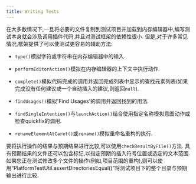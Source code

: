 ```yaml
---
title: Writing Tests
---
```


在大多数情况下,一旦将必要的文件复制到测试项目并加载到内存编辑器中,编写测试本身就会涉及调用插件代码,并且对测试框架的依赖性很小.
但是,对于许多常见情况,框架提供了可以使测试更容易的辅助方法:


* `type()`模拟字符或字符串在内存编辑器中的输入.

* `performEditorAction()`模拟在内存编辑器的上下文中执行动作.

* `complete()`模拟代码完成的调用并返回完成列表中显示的查找元素列表(如果完成没有任何建议或一个自动插入的建议,则返回`null`).

* `findUsages()`模拟'Find Usages'的调用并返回找到的用法.

* `findSingleIntention()`与`launchAction()`结合使用指定名称模拟意图动作或检查quickfix的调用.

* `renameElementAtCaret()`或`rename()`模拟重命名重构的执行.


要将执行操作的结果与预期结果进行比较,可以使用`checkResultByFile()`方法.
具有预期结果的文件还可以包含标记,以指定预期的插入符号位置或选定的文本范围.
如果您正在测试修改多个文件的操作(例如,项目范围的重构),则可以使用“PlatformTestUtil.assertDirectoriesEqual()”将测试项目下的整个目录与预期输出进行比较.


